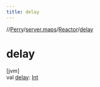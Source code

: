```yaml
---
title: delay
---
```

//[Perry](../../../index.html)/[server.maps](../index.html)/[Reactor](index.html)/[delay](delay.html)



# delay



[jvm]\
val [delay](delay.html): [Int](https://kotlinlang.org/api/latest/jvm/stdlib/kotlin/-int/index.html)




